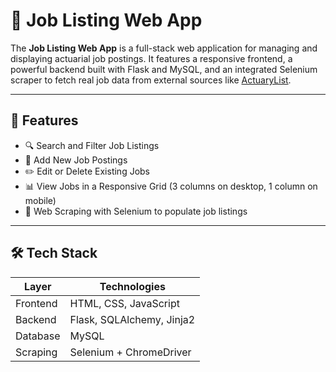 # 💼 Job Listing Web App

The **Job Listing Web App** is a full-stack web application for managing and displaying actuarial job postings. It features a responsive frontend, a powerful backend built with Flask and MySQL, and an integrated Selenium scraper to fetch real job data from external sources like [ActuaryList](https://www.actuarylist.com).

---

## 🚀 Features

- 🔍 Search and Filter Job Listings
- 🧾 Add New Job Postings
- ✏️ Edit or Delete Existing Jobs
- 📊 View Jobs in a Responsive Grid (3 columns on desktop, 1 column on mobile)
- 🤖 Web Scraping with Selenium to populate job listings

---

## 🛠️ Tech Stack

| Layer     | Technologies                      |
|-----------|-----------------------------------|
| Frontend  | HTML, CSS, JavaScript             |
| Backend   | Flask, SQLAlchemy, Jinja2         |
| Database  | MySQL                             |
| Scraping  | Selenium + ChromeDriver           |
